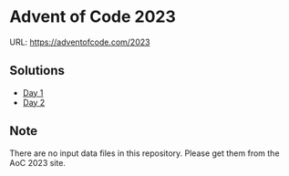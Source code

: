 # Advent of Code 2023

URL: https://adventofcode.com/2023

## Solutions

* [Day 1](./day_01/README.md)
* [Day 2](./day_02/README.md)

## Note

There are no input data files in this repository.
Please get them from the AoC 2023 site.
